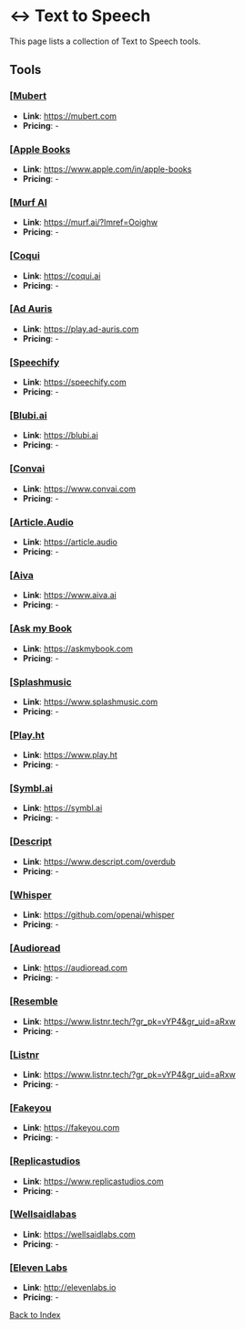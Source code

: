 # ↔️ Text to Speech

This page lists a collection of Text to Speech tools.

## Tools

### [[Mubert](https://mubert.com)
 
- **Link**: https://mubert.com
- **Pricing**: -

### [[Apple Books](https://www.apple.com/in/apple-books)
 
- **Link**: https://www.apple.com/in/apple-books
- **Pricing**: -

### [[Murf AI](https://murf.ai/?lmref=Ooighw)
 
- **Link**: https://murf.ai/?lmref=Ooighw
- **Pricing**: -

### [[Coqui](https://coqui.ai)
 
- **Link**: https://coqui.ai
- **Pricing**: -

### [[Ad Auris](https://play.ad-auris.com)
 
- **Link**: https://play.ad-auris.com
- **Pricing**: -

### [[Speechify](https://speechify.com)
 
- **Link**: https://speechify.com
- **Pricing**: -

### [[Blubi.ai](https://blubi.ai)
 
- **Link**: https://blubi.ai
- **Pricing**: -

### [[Convai](https://www.convai.com)
 
- **Link**: https://www.convai.com
- **Pricing**: -

### [[Article.Audio](https://article.audio)
 
- **Link**: https://article.audio
- **Pricing**: -

### [[Aiva](https://www.aiva.ai)
 
- **Link**: https://www.aiva.ai
- **Pricing**: -

### [[Ask my Book](https://askmybook.com)
 
- **Link**: https://askmybook.com
- **Pricing**: -

### [[Splashmusic](https://www.splashmusic.com)
 
- **Link**: https://www.splashmusic.com
- **Pricing**: -

### [[Play.ht](https://www.play.ht)
 
- **Link**: https://www.play.ht
- **Pricing**: -

### [[Symbl.ai](https://symbl.ai)
 
- **Link**: https://symbl.ai
- **Pricing**: -

### [[Descript](https://www.descript.com/overdub)
 
- **Link**: https://www.descript.com/overdub
- **Pricing**: -

### [[Whisper](https://github.com/openai/whisper)
 
- **Link**: https://github.com/openai/whisper
- **Pricing**: -

### [[Audioread](https://audioread.com)
 
- **Link**: https://audioread.com
- **Pricing**: -

### [[Resemble](https://www.listnr.tech/?gr_pk=vYP4&gr_uid=aRxw)
 
- **Link**: https://www.listnr.tech/?gr_pk=vYP4&gr_uid=aRxw
- **Pricing**: -

### [[Listnr](https://www.listnr.tech/?gr_pk=vYP4&gr_uid=aRxw)
 
- **Link**: https://www.listnr.tech/?gr_pk=vYP4&gr_uid=aRxw
- **Pricing**: -

### [[Fakeyou](https://fakeyou.com)
 
- **Link**: https://fakeyou.com
- **Pricing**: -

### [[Replicastudios](https://www.replicastudios.com)
 
- **Link**: https://www.replicastudios.com
- **Pricing**: -

### [[Wellsaidlabas](https://wellsaidlabs.com)
 
- **Link**: https://wellsaidlabs.com
- **Pricing**: -

### [[Eleven Labs](http://elevenlabs.io)
 
- **Link**: http://elevenlabs.io
- **Pricing**: -


[Back to Index](../README.MD)
